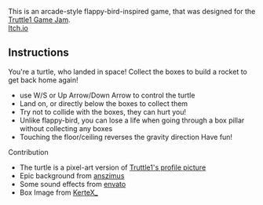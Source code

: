 This is an arcade-style flappy-bird-inspired game, that was designed for the [Truttle1 Game Jam](https://itch.io/jam/truttle1-game-jam).  
[Itch.io](https://tams-tams.itch.io/gravitruttle)

## Instructions
You're a turtle, who landed in space! Collect the boxes to build a rocket to get back home again!

- use W/S or  Up Arrow/Down Arrow to control the turtle
- Land on, or directly below the boxes to collect them
- Try not to collide with the boxes, they can hurt you!
- Unlike flappy-bird, you can lose a life when going through a box pillar without collecting any boxes
- Touching the floor/ceiling reverses the gravity direction
Have fun!

Contribution
- The turtle is a pixel-art version of [Truttle1's profile picture](https://www.youtube.com/c/Truttle1)
- Epic background from [anszimus](https://ansimuz.itch.io/space-background)
- Some sound effects from [envato](https://elements.envato.com/)
- Box Image from [KerteX_](https://opengameart.org/content/wooden-box-0)
